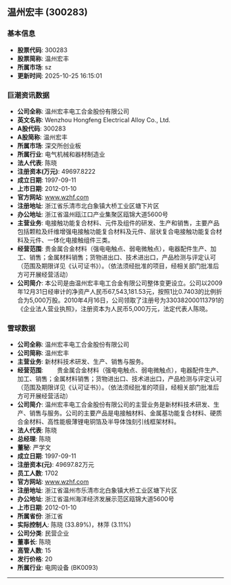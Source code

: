 ## 温州宏丰 (300283)

### 基本信息

- **股票代码**: 300283
- **股票简称**: 温州宏丰
- **所属市场**: sz
- **更新时间**: 2025-10-25 16:15:01

### 巨潮资讯数据

- **公司全称**: 温州宏丰电工合金股份有限公司
- **英文名称**: Wenzhou Hongfeng Electrical Alloy Co., Ltd.
- **A股代码**: 300283
- **A股简称**: 温州宏丰
- **所属市场**: 深交所创业板
- **所属行业**: 电气机械和器材制造业
- **法人代表**: 陈晓
- **注册资本(万元)**: 49697.8222
- **成立日期**: 1997-09-11
- **上市日期**: 2012-01-10
- **官方网站**: www.wzhf.com
- **注册地址**: 浙江省乐清市北白象镇大桥工业区塘下片区
- **办公地址**: 浙江省温州瓯江口产业集聚区瓯锦大道5600号
- **主营业务**: 电接触功能复合材料、元件及组件的研发、生产和销售，主要产品包括颗粒及纤维增强电接触功能复合材料及元件、层状复合电接触功能复合材料及元件、一体化电接触组件三类。
- **经营范围**: 贵金属合金材料（强电电触点、弱电微触点），电器配件生产、加工、销售；金属材料销售；货物进出口、技术进出口，产品检测与评定认可（范围及期限详见《认可证书》）。（依法须经批准的项目，经相关部门批准后方可开展经营活动）
- **公司简介**: 本公司是由温州宏丰电工合金有限公司整体变更设立。公司以2009年12月31日经审计的净资产人民币67,543,181.53元，按照1比0.7403的比例折合为5,000万股。2010年4月16日，公司领取了注册号为330382000113791的《企业法人营业执照》，注册资本为人民币5,000万元，法定代表人陈晓。

### 雪球数据

- **公司全称**: 温州宏丰电工合金股份有限公司
- **公司简称**: 温州宏丰
- **主营业务**: 新材料技术研发、生产、销售与服务。
- **经营范围**: 　　贵金属合金材料（强电电触点、弱电微触点），电器配件生产、加工、销售；金属材料销售；货物进出口、技术进出口，产品检测与评定认可（范围及期限详见《认可证书》）。（依法须经批准的项目，经相关部门批准后方可开展经营活动）
- **公司简介**: 温州宏丰电工合金股份有限公司的主营业务是新材料技术研发、生产、销售与服务。公司的主要产品是电接触材料、金属基功能复合材料、硬质合金材料、高性能极薄锂电铜箔及半导体蚀刻引线框架材料。
- **法人代表**: 陈晓
- **总经理**: 陈晓
- **董秘**: 严学文
- **成立日期**: 1997-09-11
- **注册资本(元)**: 49697.82万元
- **员工人数**: 1702
- **官方网站**: www.wzhf.com
- **注册地址**: 浙江省温州市乐清市北白象镇大桥工业区塘下片区
- **办公地址**: 浙江省温州海洋经济发展示范区瓯锦大道5600号
- **上市日期**: 2012-01-10
- **所属省份**: 浙江省
- **实际控制人**: 陈晓 (33.89%)，林萍 (3.11%)
- **公司分类**: 民营企业
- **董事长**: 陈晓
- **高管人数**: 15
- **发行价格**: 20
- **所属行业**: 电网设备 (BK0093)

---